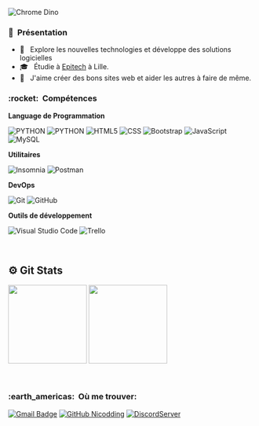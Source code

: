 ![Chrome Dino](https://mir-s3-cdn-cf.behance.net/project_modules/max_1200/4ff07986208593.5d9a654e92f36.gif)


<h3> 🥰 &nbsp;Présentation </h3>

- 🤔 &nbsp; Explore les nouvelles technologies et développe des solutions logicielles
- 🎓 &nbsp; Étudie à <a href="https://www.epitech.eu/">Epitech</a> à Lille.
- 🌱 &nbsp; J'aime créer des bons sites web et aider les autres à faire de même.

<h3> :rocket: &nbsp;Compétences </h3>

**Language de Programmation**

  ![PYTHON](https://img.shields.io/badge/-Python-333333?style=flat&logo=PYTHON)
  ![PYTHON](https://img.shields.io/badge/-Flask-333333?style=flat&logo=Flask)
  ![HTML5](https://img.shields.io/badge/-HTML5-333333?style=flat&logo=HTML5)
  ![CSS](https://img.shields.io/badge/-CSS-333333?style=flat&logo=CSS3&logoColor=1572B6)
  ![Bootstrap](https://img.shields.io/badge/-Bootstrap-333333?style=flat&logo=bootstrap)
  ![JavaScript](https://img.shields.io/badge/-JavaScript-333333?style=flat&logo=javascript)
  ![MySQL](https://img.shields.io/badge/-MySQL-333333?style=flat&logo=mysql)

**Utilitaires**

  ![Insomnia](https://img.shields.io/badge/-Insomnia-333333?style=flat&logo=insomnia)
  ![Postman](https://img.shields.io/badge/-Postman-333333?style=flat&logo=postman)

**DevOps**

  ![Git](https://img.shields.io/badge/-Git-333333?style=flat&logo=git)
  ![GitHub](https://img.shields.io/badge/-GitHub-333333?style=flat&logo=github)

**Outils de développement**

  ![Visual Studio Code](https://img.shields.io/badge/-Visual%20Studio%20Code-333333?style=flat&logo=visual-studio-code&logoColor=007ACC)
  ![Trello](https://img.shields.io/badge/-Trello-333333?style=flat&logo=trello&logoColor=007ACC)
  

<br/>

 ## ⚙️ Git Stats

<img height="160" src="https://github-readme-stats-zeta-virid.vercel.app/api?username=Nicodding&show_icons=true&theme=tokyonight"> <img height="160" src="https://github-readme-stats-zeta-virid.vercel.app/api/top-langs/?username=Nicodding&langs_count=5&layout=compact&theme=tokyonight">

<br/>

<h3> :earth_americas: &nbsp;Où me trouver: </h3> 

[![Gmail Badge](https://img.shields.io/badge/-nicolas.blondelle@gmail.com-006bed?style=flat-square&logo=Gmail&logoColor=white&link=mailto:nicolas.blondelle@gmail.com)](mailto:nicolas.blondelle@gmail.com)
[![GitHub Nicodding](https://img.shields.io/github/followers/Nicodding?label=follow&style=social)](https://github.com/Nicodding)
[![DiscordServer](https://img.shields.io/badge/-Discord-333333?style=flat&logo=discord)](https://discord.gg/)
